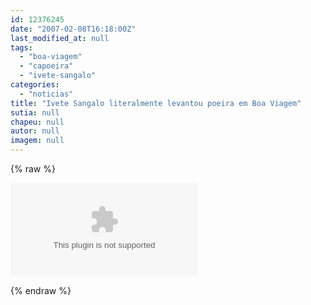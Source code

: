 ```yaml
---
id: 12376245
date: "2007-02-08T16:18:00Z"
last_modified_at: null
tags:
  - "boa-viagem"
  - "capoeira"
  - "ivete-sangalo"
categories:
  - "noticias"
title: "Ivete Sangalo literalmente levantou poeira em Boa Viagem"
sutia: null
chapeu: null
autor: null
imagem: null
---
```

{% raw %}
<p><P align=center></p>
<p><OBJECT height=350 width=425><PARAM NAME=\"movie\" VALUE=\"https://www.youtube.com/v/-jN9lR0eeV4\"><PARAM NAME=\"wmode\" VALUE=\"transparent\"></p>
<p><embed src=\"https://www.youtube.com/v/-jN9lR0eeV4\" type=\"application/x-shockwave-flash\" wmode=\"transparent\" width=\"425\" height=\"350\"></embed></OBJECT></P> </p>
{% endraw %}